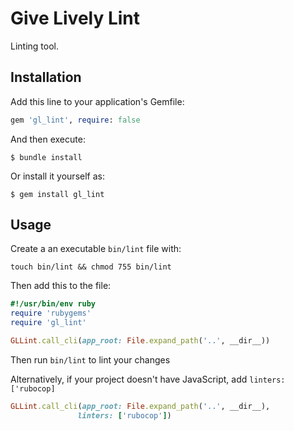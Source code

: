 # Give Lively Lint

Linting tool.

## Installation

Add this line to your application's Gemfile:

```ruby
gem 'gl_lint', require: false
```

And then execute:

    $ bundle install

Or install it yourself as:

    $ gem install gl_lint

## Usage

Create a an executable `bin/lint` file with:

`touch bin/lint && chmod 755 bin/lint`

Then add this to the file:

```ruby
#!/usr/bin/env ruby
require 'rubygems'
require 'gl_lint'

GLLint.call_cli(app_root: File.expand_path('..', __dir__))
```

Then run `bin/lint` to lint your changes

Alternatively, if your project doesn't have JavaScript, add `linters: ['rubocop]`

```ruby
GLLint.call_cli(app_root: File.expand_path('..', __dir__),
               linters: ['rubocop'])
```
